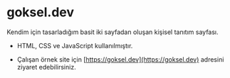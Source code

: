 # goksel.dev
Kendim için tasarladığım basit iki sayfadan oluşan kişisel tanıtım sayfası.

* HTML, CSS ve JavaScript kullanılmıştır.

* Çalışan örnek site için  [https://goksel.dev](https://goksel.dev) adresini ziyaret edebilirsiniz.
